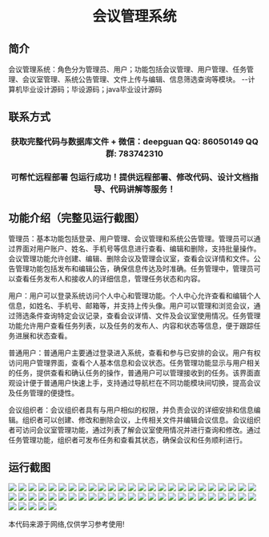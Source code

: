 <p><h1 align="center">会议管理系统</h1></p>

## 简介
会议管理系统：角色分为管理员、用户；功能包括会议管理、用户管理、任务管理、会议室管理、系统公告管理、文件上传与编辑、信息筛选查询等模块。    --计算机毕业设计源码；毕设源码；java毕业设计源码


## 联系方式
<p><h3 align="center">获取完整代码与数据库文件 + 微信：deepguan QQ: 86050149 QQ群: 783742310</h3></p>
<p><h3 align="center">可帮忙远程部署 包运行成功！提供远程部署、修改代码、设计文档指导、代码讲解等服务！</h3></p>

## 功能介绍（完整见运行截图）
管理员：基本功能包括登录、用户管理、会议管理和系统公告管理。管理员可以通过界面对用户账户、姓名、手机号等信息进行查看、编辑和删除，支持批量操作。会议管理功能允许创建、编辑、删除会议及管理会议室，查看会议详情和文件。公告管理功能包括发布和编辑公告，确保信息传达及时准确。任务管理中，管理员可以查看任务发布人和接收人的详细信息，管理任务状态和内容。

用户：用户可以登录系统访问个人中心和管理功能。个人中心允许查看和编辑个人信息，如姓名、手机号、邮箱等，并支持上传头像。用户可以管理和浏览会议，通过筛选条件查询特定会议记录，查看会议详情、文件及会议室使用情况。任务管理功能允许用户查看任务列表，以及任务的发布人、内容和状态等信息，便于跟踪任务进展和状态查看。

普通用户：普通用户主要通过登录进入系统，查看和参与已安排的会议。用户有权访问用户管理界面，查看个人基本信息和会议状态。任务管理功能显示与用户相关的任务，提供查看和确认任务的操作，普通用户可以管理接收到的任务。该界面直观设计便于普通用户快速上手，支持通过导航栏在不同功能模块间切换，提高会议及任务管理的便捷性。

会议组织者：会议组织者具有与用户相似的权限，并负责会议的详细安排和信息编辑。组织者可以创建、修改和删除会议，上传相关文件并编辑会议信息。会议组织者可访问会议室管理功能，通过列表了解会议室使用情况并进行查询和修改。通过任务管理功能，组织者可发布任务和查看其状态，确保会议和任务顺利进行。


## 运行截图
![](https://bs-1329754181.cos.ap-shanghai.myqcloud.com/ssm/MeetingManagementSystem/img/001.jpg)
![](https://bs-1329754181.cos.ap-shanghai.myqcloud.com/ssm/MeetingManagementSystem/img/002.jpg)
![](https://bs-1329754181.cos.ap-shanghai.myqcloud.com/ssm/MeetingManagementSystem/img/003.jpg)
![](https://bs-1329754181.cos.ap-shanghai.myqcloud.com/ssm/MeetingManagementSystem/img/004.jpg)
![](https://bs-1329754181.cos.ap-shanghai.myqcloud.com/ssm/MeetingManagementSystem/img/005.jpg)
![](https://bs-1329754181.cos.ap-shanghai.myqcloud.com/ssm/MeetingManagementSystem/img/006.jpg)
![](https://bs-1329754181.cos.ap-shanghai.myqcloud.com/ssm/MeetingManagementSystem/img/007.jpg)
![](https://bs-1329754181.cos.ap-shanghai.myqcloud.com/ssm/MeetingManagementSystem/img/008.jpg)
![](https://bs-1329754181.cos.ap-shanghai.myqcloud.com/ssm/MeetingManagementSystem/img/009.jpg)
![](https://bs-1329754181.cos.ap-shanghai.myqcloud.com/ssm/MeetingManagementSystem/img/010.jpg)
![](https://bs-1329754181.cos.ap-shanghai.myqcloud.com/ssm/MeetingManagementSystem/img/011.jpg)
![](https://bs-1329754181.cos.ap-shanghai.myqcloud.com/ssm/MeetingManagementSystem/img/012.jpg)
![](https://bs-1329754181.cos.ap-shanghai.myqcloud.com/ssm/MeetingManagementSystem/img/013.jpg)
![](https://bs-1329754181.cos.ap-shanghai.myqcloud.com/ssm/MeetingManagementSystem/img/014.jpg)
![](https://bs-1329754181.cos.ap-shanghai.myqcloud.com/ssm/MeetingManagementSystem/img/015.jpg)
![](https://bs-1329754181.cos.ap-shanghai.myqcloud.com/ssm/MeetingManagementSystem/img/016.jpg)
![](https://bs-1329754181.cos.ap-shanghai.myqcloud.com/ssm/MeetingManagementSystem/img/017.jpg)
![](https://bs-1329754181.cos.ap-shanghai.myqcloud.com/ssm/MeetingManagementSystem/img/018.jpg)
![](https://bs-1329754181.cos.ap-shanghai.myqcloud.com/ssm/MeetingManagementSystem/img/019.jpg)
![](https://bs-1329754181.cos.ap-shanghai.myqcloud.com/ssm/MeetingManagementSystem/img/020.jpg)
![](https://bs-1329754181.cos.ap-shanghai.myqcloud.com/ssm/MeetingManagementSystem/img/021.jpg)
![](https://bs-1329754181.cos.ap-shanghai.myqcloud.com/ssm/MeetingManagementSystem/img/022.jpg)
![](https://bs-1329754181.cos.ap-shanghai.myqcloud.com/ssm/MeetingManagementSystem/img/023.jpg)
![](https://bs-1329754181.cos.ap-shanghai.myqcloud.com/ssm/MeetingManagementSystem/img/024.jpg)
![](https://bs-1329754181.cos.ap-shanghai.myqcloud.com/ssm/MeetingManagementSystem/img/025.jpg)
![](https://bs-1329754181.cos.ap-shanghai.myqcloud.com/ssm/MeetingManagementSystem/img/026.jpg)
![](https://bs-1329754181.cos.ap-shanghai.myqcloud.com/ssm/MeetingManagementSystem/img/027.jpg)
![](https://bs-1329754181.cos.ap-shanghai.myqcloud.com/ssm/MeetingManagementSystem/img/028.jpg)
![](https://bs-1329754181.cos.ap-shanghai.myqcloud.com/ssm/MeetingManagementSystem/img/029.jpg)
![](https://bs-1329754181.cos.ap-shanghai.myqcloud.com/ssm/MeetingManagementSystem/img/030.jpg)
![](https://bs-1329754181.cos.ap-shanghai.myqcloud.com/ssm/MeetingManagementSystem/img/031.jpg)
![](https://bs-1329754181.cos.ap-shanghai.myqcloud.com/ssm/MeetingManagementSystem/img/032.jpg)
![](https://bs-1329754181.cos.ap-shanghai.myqcloud.com/ssm/MeetingManagementSystem/img/033.jpg)
![](https://bs-1329754181.cos.ap-shanghai.myqcloud.com/ssm/MeetingManagementSystem/img/034.jpg)
![](https://bs-1329754181.cos.ap-shanghai.myqcloud.com/ssm/MeetingManagementSystem/img/035.jpg)
![](https://bs-1329754181.cos.ap-shanghai.myqcloud.com/ssm/MeetingManagementSystem/img/036.jpg)
![](https://bs-1329754181.cos.ap-shanghai.myqcloud.com/ssm/MeetingManagementSystem/img/037.jpg)
![](https://bs-1329754181.cos.ap-shanghai.myqcloud.com/ssm/MeetingManagementSystem/img/038.jpg)
![](https://bs-1329754181.cos.ap-shanghai.myqcloud.com/ssm/MeetingManagementSystem/img/039.jpg)
![](https://bs-1329754181.cos.ap-shanghai.myqcloud.com/ssm/MeetingManagementSystem/img/040.jpg)
![](https://bs-1329754181.cos.ap-shanghai.myqcloud.com/ssm/MeetingManagementSystem/img/041.jpg)
![](https://bs-1329754181.cos.ap-shanghai.myqcloud.com/ssm/MeetingManagementSystem/img/042.jpg)
![](https://bs-1329754181.cos.ap-shanghai.myqcloud.com/ssm/MeetingManagementSystem/img/043.jpg)
![](https://bs-1329754181.cos.ap-shanghai.myqcloud.com/ssm/MeetingManagementSystem/img/044.jpg)
![](https://bs-1329754181.cos.ap-shanghai.myqcloud.com/ssm/MeetingManagementSystem/img/045.jpg)
![](https://bs-1329754181.cos.ap-shanghai.myqcloud.com/ssm/MeetingManagementSystem/img/046.jpg)
![](https://bs-1329754181.cos.ap-shanghai.myqcloud.com/ssm/MeetingManagementSystem/img/047.jpg)
![](https://bs-1329754181.cos.ap-shanghai.myqcloud.com/ssm/MeetingManagementSystem/img/048.jpg)
![](https://bs-1329754181.cos.ap-shanghai.myqcloud.com/ssm/MeetingManagementSystem/img/049.jpg)
![](https://bs-1329754181.cos.ap-shanghai.myqcloud.com/ssm/MeetingManagementSystem/img/050.jpg)
![](https://bs-1329754181.cos.ap-shanghai.myqcloud.com/ssm/MeetingManagementSystem/img/051.jpg)
![](https://bs-1329754181.cos.ap-shanghai.myqcloud.com/ssm/MeetingManagementSystem/img/052.jpg)
![](https://bs-1329754181.cos.ap-shanghai.myqcloud.com/ssm/MeetingManagementSystem/img/053.jpg)
![](https://bs-1329754181.cos.ap-shanghai.myqcloud.com/ssm/MeetingManagementSystem/img/054.jpg)
![](https://bs-1329754181.cos.ap-shanghai.myqcloud.com/ssm/MeetingManagementSystem/img/055.jpg)

<p>本代码来源于网络,仅供学习参考使用!</p>
